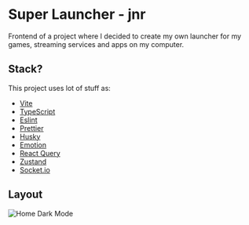 # Super Launcher - jnr

Frontend of a project where I decided to create my own launcher for my games, streaming services and apps on my computer.

## Stack?

This project uses lot of stuff as:

- [Vite](https://vitejs.dev/)
- [TypeScript](https://www.typescriptlang.org/)
- [Eslint](https://eslint.org/)
- [Prettier](https://prettier.io/)
- [Husky](https://github.com/typicode/husky)
- [Emotion](https://emotion.sh/docs/introduction)
- [React Query](https://react-query.tanstack.com/)
- [Zustand](https://github.com/pmndrs/zustand)
- [Socket.io](https://socket.io/)

## Layout
![Home Dark Mode](https://user-images.githubusercontent.com/42422605/158086674-af57f946-9f21-47c8-bc32-97a7b18d82d7.png)
